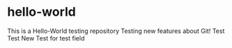 # hello-world
This is a Hello-World testing repository
Testing new features about Git!
Test Test
New Test for test field